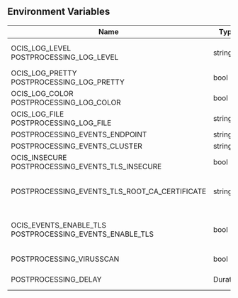 ## Environment Variables

| Name | Type | Default Value | Description |
|------|------|---------------|-------------|
| OCIS_LOG_LEVEL<br/>POSTPROCESSING_LOG_LEVEL | string |  | The log level. Valid values are: "panic", "fatal", "error", "warn", "info", "debug", "trace".|
| OCIS_LOG_PRETTY<br/>POSTPROCESSING_LOG_PRETTY | bool | false | Activates pretty log output.|
| OCIS_LOG_COLOR<br/>POSTPROCESSING_LOG_COLOR | bool | false | Activates colorized log output.|
| OCIS_LOG_FILE<br/>POSTPROCESSING_LOG_FILE | string |  | The path to the log file. Activates logging to this file if set.|
| POSTPROCESSING_EVENTS_ENDPOINT | string | 127.0.0.1:9233 | Endpoint of the event system.|
| POSTPROCESSING_EVENTS_CLUSTER | string | ocis-cluster | Cluster ID of the event system.|
| OCIS_INSECURE<br/>POSTPROCESSING_EVENTS_TLS_INSECURE | bool | false | Whether to verify the server TLS certificates.|
| POSTPROCESSING_EVENTS_TLS_ROOT_CA_CERTIFICATE | string |  | The root CA certificate used to validate the server's TLS certificate. If provided POSTPROCESSING_EVENTS_TLS_INSECURE will be seen as false.|
| OCIS_EVENTS_ENABLE_TLS<br/>POSTPROCESSING_EVENTS_ENABLE_TLS | bool | false | Enable TLS for the connection to the events broker. The events broker is the ocis service which receives and delivers events between the services..|
| POSTPROCESSING_VIRUSSCAN | bool | false | should the system do a virusscan? Needs antivirus service|
| POSTPROCESSING_DELAY | Duration | 0s | the sytem sleeps for this time while postprocessing|